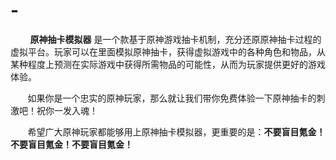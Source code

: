 # -
<p>&nbsp;&nbsp;&nbsp;&nbsp;&nbsp;&nbsp;&nbsp; <strong>原神抽卡模拟器</strong> 是一个款基于原神游戏抽卡机制，充分还原原神抽卡过程的虚拟平台。玩家可以在里面模拟原神抽卡，获得虚拟游戏中的各种角色和物品，从某种程度上预测在实际游戏中获得所需物品的可能性，从而为玩家提供更好的游戏体验。<p/>
<p>&nbsp;&nbsp;&nbsp;&nbsp;&nbsp;&nbsp;&nbsp;如果你是一个忠实的原神玩家，那么就让我们带你免费体验一下原神抽卡的刺激吧！祝你一发入魂！</p>
<p>&nbsp;&nbsp;&nbsp;&nbsp;&nbsp;&nbsp;&nbsp;希望广大原神玩家都能够用上原神抽卡模拟器，更重要的是：<b>不要盲目氪金！不要盲目氪金！不要盲目氪金！</b></p>
